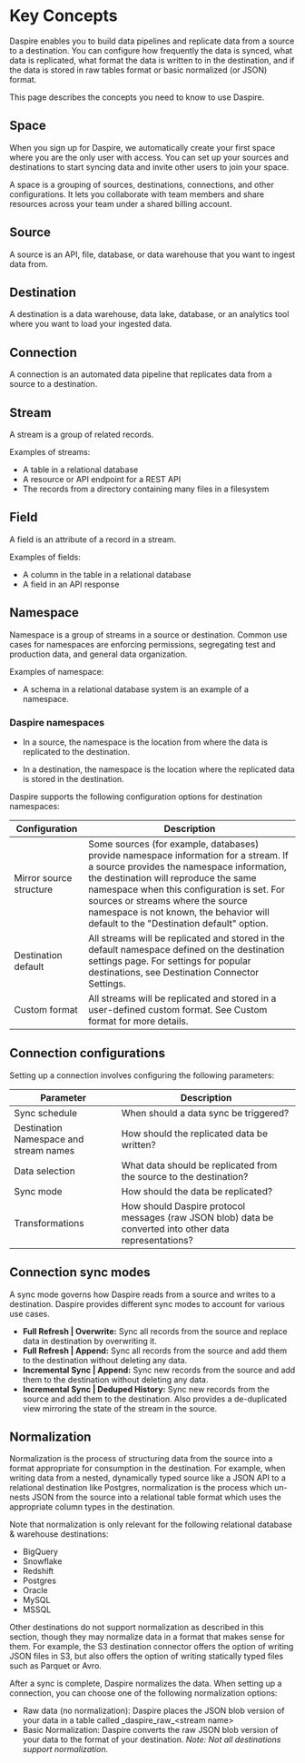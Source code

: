 # Key Concepts

Daspire enables you to build data pipelines and replicate data from a source to a destination. You can configure how frequently the data is synced, what data is replicated, what format the data is written to in the destination, and if the data is stored in raw tables format or basic normalized (or JSON) format.

This page describes the concepts you need to know to use Daspire.

## Space

When you sign up for Daspire, we automatically create your first space where you are the only user with access. You can set up your sources and destinations to start syncing data and invite other users to join your space.

A space is a grouping of sources, destinations, connections, and other configurations. It lets you collaborate with team members and share resources across your team under a shared billing account.

## Source

A source is an API, file, database, or data warehouse that you want to ingest data from.

## Destination

A destination is a data warehouse, data lake, database, or an analytics tool where you want to load your ingested data.

## Connection

A connection is an automated data pipeline that replicates data from a source to a destination.

## Stream

A stream is a group of related records.

Examples of streams:
* A table in a relational database
* A resource or API endpoint for a REST API
* The records from a directory containing many files in a filesystem

## Field

A field is an attribute of a record in a stream.

Examples of fields:
* A column in the table in a relational database
* A field in an API response

## Namespace

Namespace is a group of streams in a source or destination. Common use cases for namespaces are enforcing permissions, segregating test and production data, and general data organization.

Examples of namespace:
* A schema in a relational database system is an example of a namespace.

### Daspire namespaces

* In a source, the namespace is the location from where the data is replicated to the destination.

* In a destination, the namespace is the location where the replicated data is stored in the destination.

Daspire supports the following configuration options for destination namespaces:

| Configuration | Description |
| --- | --- |
| Mirror source structure | Some sources (for example, databases) provide namespace information for a stream. If a source provides the namespace information, the destination will reproduce the same namespace when this configuration is set. For sources or streams where the source namespace is not known, the behavior will default to the "Destination default" option. |
| Destination default | All streams will be replicated and stored in the default namespace defined on the destination settings page. For settings for popular destinations, see ​​Destination Connector Settings. |
| Custom format | All streams will be replicated and stored in a user-defined custom format. See Custom format for more details. |

## Connection configurations

Setting up a connection involves configuring the following parameters:

| Parameter | Description |
| --- | --- |
| Sync schedule | When should a data sync be triggered? |
| Destination Namespace and stream names | How should the replicated data be written? |
| Data selection | What data should be replicated from the source to the destination? |
| Sync mode | How should the data be replicated? |
| Transformations | How should Daspire protocol messages (raw JSON blob) data be converted into other data representations? |

## Connection sync modes

A sync mode governs how Daspire reads from a source and writes to a destination. Daspire provides different sync modes to account for various use cases.

* **Full Refresh | Overwrite:** Sync all records from the source and replace data in destination by overwriting it.
* **Full Refresh | Append:** Sync all records from the source and add them to the destination without deleting any data.
* **Incremental Sync | Append:** Sync new records from the source and add them to the destination without deleting any data.
* **Incremental Sync | Deduped History:** Sync new records from the source and add them to the destination. Also provides a de-duplicated view mirroring the state of the stream in the source.

## Normalization

Normalization is the process of structuring data from the source into a format appropriate for consumption in the destination. For example, when writing data from a nested, dynamically typed source like a JSON API to a relational destination like Postgres, normalization is the process which un-nests JSON from the source into a relational table format which uses the appropriate column types in the destination.

Note that normalization is only relevant for the following relational database & warehouse destinations:
* BigQuery
* Snowflake
* Redshift
* Postgres
* Oracle
* MySQL
* MSSQL

Other destinations do not support normalization as described in this section, though they may normalize data in a format that makes sense for them. For example, the S3 destination connector offers the option of writing JSON files in S3, but also offers the option of writing statically typed files such as Parquet or Avro.

After a sync is complete, Daspire normalizes the data. When setting up a connection, you can choose one of the following normalization options:

* Raw data (no normalization): Daspire places the JSON blob version of your data in a table called \_daspire\_raw\_\<stream name\>
* Basic Normalization: Daspire converts the raw JSON blob version of your data to the format of your destination. _Note: Not all destinations support normalization._